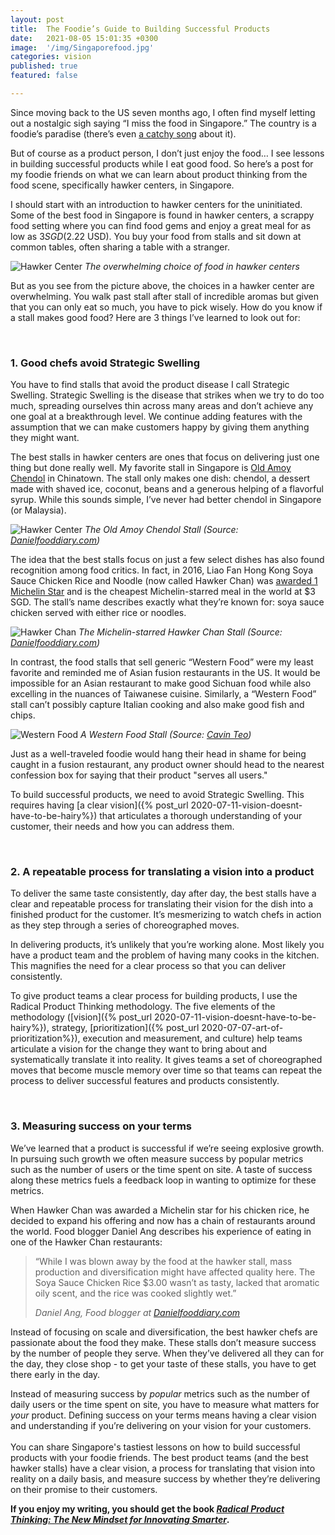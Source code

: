 ```yaml
---
layout: post
title:  The Foodie’s Guide to Building Successful Products
date:   2021-08-05 15:01:35 +0300
image:  '/img/Singaporefood.jpg'
categories: vision  
published: true
featured: false

---
```

Since moving back to the US seven months ago, I often find myself letting out a nostalgic sigh saying “I miss the food in Singapore.” The country is a foodie’s paradise (there’s even [a catchy song](https://youtu.be/sWRIITDrcak) about it).  

But of course as a product person, I don’t just enjoy the food… I see lessons in building successful products while I eat good food. So here’s a post for my foodie friends on what we can learn about product thinking from the food scene, specifically hawker centers, in Singapore.  

I should start with an introduction to hawker centers for the uninitiated. Some of the best food in Singapore is found in hawker centers, a scrappy food setting where you can find food gems and enjoy a great meal for as low as $3 SGD ($2.22 USD). You buy your food from stalls and sit down at common tables, often sharing a table with a stranger.  


![Hawker Center]({{site.baseurl}}/img/hawkercenter.png)
*The overwhelming choice of food in hawker centers*

But as you see from the picture above, the choices in a hawker center are overwhelming. You walk past stall after stall of incredible aromas but given that you can only eat so much, you have to pick wisely. How do you know if a stall makes good food? Here are 3 things I’ve learned to look out for:

<br>  

### 1. Good chefs avoid Strategic Swelling  
  


You have to find stalls that avoid the product disease I call Strategic Swelling. Strategic Swelling is the disease that strikes when we try to do too much, spreading ourselves thin across many areas and don’t achieve any one goal at a breakthrough level. We continue adding features with the assumption that we can make customers happy by giving them anything they might want.  

The best stalls in hawker centers are ones that focus on delivering just one thing but done really well. My favorite stall in Singapore is [Old Amoy Chendol](https://danielfooddiary.com/2019/02/23/chinatownfoodcentre/) in Chinatown. The stall only makes one dish: chendol, a dessert made with shaved ice, coconut, beans and a generous helping of a flavorful syrup. While this sounds simple, I’ve never had better chendol in Singapore (or Malaysia).  


![Hawker Center]({{site.baseurl}}/img/oldamoy.jpg)
*The Old Amoy Chendol Stall (Source: [Danielfooddiary.com](https://danielfooddiary.com/2019/02/23/chinatownfoodcentre/))*

The idea that the best stalls focus on just a few select dishes has also found recognition among food critics. In fact, in 2016, Liao Fan Hong Kong Soya Sauce Chicken Rice and Noodle (now called Hawker Chan) was [awarded 1 Michelin Star](http://danielfooddiary.com/2016/07/22/hongkongsoyasauce/) and is the cheapest Michelin-starred meal in the world at $3 SGD. The stall’s name describes exactly what they’re known for: soya sauce chicken served with either rice or noodles.  

![Hawker Chan]({{site.baseurl}}/img/hawkerchan.jpg)
*The Michelin-starred Hawker Chan Stall (Source: [Danielfooddiary.com](http://danielfooddiary.com/2016/07/22/hongkongsoyasauce/))*

In contrast, the food stalls that sell generic “Western Food” were my least favorite and reminded me of Asian fusion restaurants in the US. It would be impossible for an Asian restaurant to make good Sichuan food while also excelling in the nuances of Taiwanese cuisine. Similarly, a “Western Food” stall can’t possibly capture Italian cooking and also make good fish and chips.  


![Western Food]({{site.baseurl}}/img/westernfood.png)
*A Western Food Stall (Source: [Cavin Teo](https://cavinteo.blogspot.com/2015/10/tanglin-halt-western-food-chicken-chop.html))*

Just as a well-traveled foodie would hang their head in shame for being caught in a fusion restaurant, any product owner should head to the nearest confession box for saying that their product "serves all users."  

To build successful products, we need to avoid Strategic Swelling. This requires having [a clear vision]({% post_url 2020-07-11-vision-doesnt-have-to-be-hairy%}) that articulates a thorough understanding of your customer, their needs and how you can address them.

<br>

### 2. A repeatable process for translating a vision into a product  

To deliver the same taste consistently, day after day, the best stalls have a clear and repeatable process for translating their vision for the dish into a finished product for the customer. It’s mesmerizing to watch chefs in action as they step through a series of choreographed moves.

In delivering products, it’s unlikely that you’re working alone. Most likely you have a product team and the problem of having many cooks in the kitchen. This magnifies the need for a clear process so that you can deliver consistently.

To give product teams a clear process for building products, I use the Radical Product Thinking methodology. The five elements of the methodology ([vision]({% post_url 2020-07-11-vision-doesnt-have-to-be-hairy%}), strategy, [prioritization]({% post_url 2020-07-07-art-of-prioritization%}), execution and measurement, and culture) help teams articulate a vision for the change they want to bring about and systematically translate it into reality. It gives teams a set of choreographed moves that become muscle memory over time so that teams can repeat the process to deliver successful features and products consistently.

<br>

### 3. Measuring success on your terms  

We’ve learned that a product is successful if we’re seeing explosive growth. In pursuing such growth we often measure success by popular metrics such as the number of users or the time spent on site. A taste of success along these metrics fuels a feedback loop in wanting to optimize for these metrics.  

When Hawker Chan was awarded a Michelin star for his chicken rice, he decided to expand his offering and now has a chain of restaurants around the world. Food blogger Daniel Ang describes his experience of eating in one of the Hawker Chan restaurants:   
>“While I was blown away by the food at the hawker stall, mass production and diversification might have affected quality here. The Soya Sauce Chicken Rice $3.00 wasn’t as tasty, lacked that aromatic oily scent, and the rice was cooked slightly wet.”  
>
> <cite> Daniel Ang, Food blogger at [Danielfooddiary.com](https://danielfooddiary.com/2017/02/25/hawkerchan/) </cite>

Instead of focusing on scale and diversification, the best hawker chefs are passionate about the food they make. These stalls don’t measure success by the number of people they serve. When they’ve delivered all they can for the day, they close shop - to get your taste of these stalls, you have to get there early in the day.  

Instead of measuring success by *popular* metrics such as the number of daily users or the time spent on site, you have to measure what matters for *your* product. Defining success on your terms means having a clear vision and understanding if you’re delivering on your vision for your customers.    
<br>
You can share Singapore's tastiest lessons on how to build successful products with your foodie friends. The best product teams (and the best hawker stalls) have a clear vision, a process for translating that vision into reality on a daily basis, and measure success by whether they’re delivering on their promise to their customers.  

**If you enjoy my writing, you should get the book [_Radical Product Thinking: The New Mindset for Innovating Smarter_](https://www.amazon.com/Radical-Product-Thinking-Mindset-Innovating-ebook/dp/B08ZNV7SW4/ref=sr_1_1?crid=1UCBFCM40PSRP&dchild=1&keywords=radical+product+thinking&qid=1628212221&s=books&sprefix=radical+product+%2Cstripbooks%2C156&sr=1-1).**





